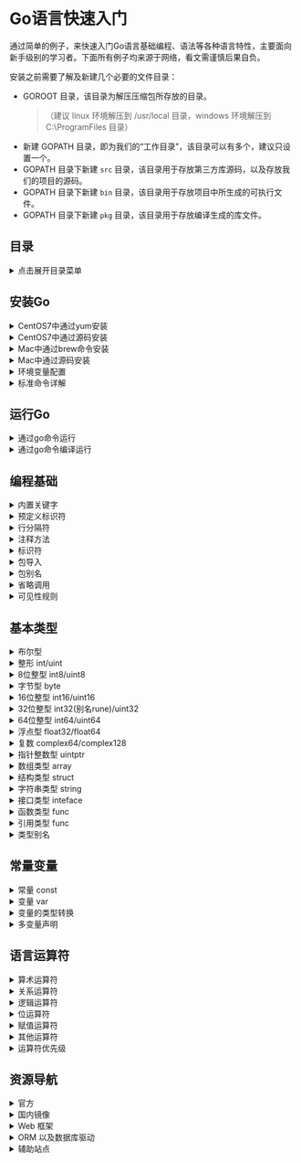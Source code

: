 Go语言快速入门
===

通过简单的例子，来快速入门Go语言基础编程、语法等各种语言特性，主要面向新手级别的学习者。下面所有例子均来源于网络，看文需谨慎后果自负。

安装之前需要了解及新建几个必要的文件目录：

- GOROOT 目录，该目录为解压压缩包所存放的目录。
    >（建议 linux 环境解压到 /usr/local 目录，windows 环境解压到 C:\ProgramFiles 目录）
- 新建 GOPATH 目录，即为我们的“工作目录”，该目录可以有多个，建议只设置一个。
- GOPATH 目录下新建 `src` 目录，该目录用于存放第三方库源码，以及存放我们的项目的源码。
- GOPATH 目录下新建 `bin` 目录，该目录用于存放项目中所生成的可执行文件。
- GOPATH 目录下新建 `pkg` 目录，该目录用于存放编译生成的库文件。

目录
---

<details>
<summary>点击展开目录菜单</summary>

<!-- TOC -->

- [安装Go](#安装go)
- [运行Go](#运行go)
- [编程基础](#编程基础)
- [基本类型](#基本类型)
- [常量变量](#常量变量)
- [语言运算符](#语言运算符)
- [资源导航](#资源导航)

<!-- /TOC -->

</details>

## 安装Go

<details>
<summary>CentOS7中通过yum安装</summary>

```bash
# CentOS7 可以只用使用yum安装
yum install golang  
```

</details>

<details>
<summary>CentOS7中通过源码安装</summary>

```bash
# 源码下载
# 官网源码 https://golang.org/dl/ 需要翻墙
wget https://storage.googleapis.com/golang/go1.9.darwin-amd64.pkg
tar zxvf go1.8.linux-amd64.tar.gz -C /usr/local
# 新建GOPATH目录
mkdir -p $HOME/gopath
```

</details>

<details>
<summary>Mac中通过brew命令安装</summary>

使用[home brew](http://brew.sh/)安装方便快捷安装Go，如果你想要在你的 Mac 系统上安装 Go，则必须使用 `Intel 64` 位处理器，Go 不支持 `PowerPC` 处理器。

```bash
brew update && brew upgrade # 更新 Homebrew 的信息
brew install git            # 安装 git
brew install go             # 安装 go
```

</details>


<details>
<summary>Mac中通过源码安装</summary>

通过源代码编译安装的过程与环境变量的配置与在 Linux 系统非常相似，因此不再赘述。

**注意事项：**

在 Mac 系统下使用到的 C 工具链是 Xcode 的一部分，因此你需要通过安装 Xcode 来完成这些工具的安装。你并不需要安装完整的 Xcode，而只需要安装它的命令行工具部分。

</details>


<details>
<summary>环境变量配置</summary>

通过`go env`查看go的详细信息

```bash
→ go env

GOARCH="amd64"
GOBIN=""
GOEXE=""
GOHOSTARCH="amd64"
GOHOSTOS="darwin"
GOOS="darwin"
GOPATH="/Users/kenny/go"
GORACE=""
GOROOT="/usr/local/Cellar/go/1.9/libexec"
GOTOOLDIR="/usr/local/Cellar/go/1.9/libexec/pkg/tool/darwin_amd64"
GCCGO="gccgo"
CC="clang"
GOGCCFLAGS="-fPIC -m64 -pthread -fno-caret-diagnostics -Qunused-arguments -fmessage-length=0 -fdebug-prefix-map=/var/folders/j7/3xly5sk567s65ny5dnr__3b80000gn/T/go-build377856897=/tmp/go-build -gno-record-gcc-switches -fno-common"
CXX="clang++"
CGO_ENABLED="1"
CGO_CFLAGS="-g -O2"
CGO_CPPFLAGS=""
CGO_CXXFLAGS="-g -O2"
CGO_FFLAGS="-g -O2"
CGO_LDFLAGS="-g -O2"
PKG_CONFIG="pkg-config"
```

如果需要修改默认的环境变量配置修改 `vim ~/.bash_profile` 或者 `vim ~/.zshrc`

```bash
#GOROOT
# CentOS 中如下设置 GOROOT，看你安装的路径
# export GOROOT=/usr/local/go
# Mac OS 中通过命令行工具brew安装如下配置 GOROOT
export GOROOT=/usr/local/Cellar/go/1.9/libexec
#GOPATH root bin
export GOBIN=$GOROOT/bin
export PATH=$PATH:$GOBIN
#GOPATH
export GOPATH=$HOME/go
#GOPATH bin
export PATH=$PATH:$GOPATH/bin
```

使其立即生效

```bash
source /etc/profile
```

</details>


<details>
<summary>标准命令详解</summary>

```bash
→ go --help
Go is a tool for managing Go source code.
Go是用于管理Go源代码的工具。

Usage用法:
	go command [arguments]

The commands are:

  build       命令用于编译我们指定的源码文件或代码包以及它们的依赖包。
  clean       删除掉执行其它命令时产生的一些文件和目录。
  doc         命令可以打印附于Go语言程序实体上的文档。
  env         用于打印Go语言的环境信息。
  bug         启动错误报告。
  fix         把指定代码包的所有Go语言源码文件中的旧版本代码修正为新版本的代码。
  fmt         在包源上运行gofmt。
  generate    通过处理源生成Go文件。
  get         下载或更新安装指定的代码包及其依赖包，并对它们进行编译和安装。
  install     用于编译并安装指定的代码包及它们的依赖包。
  list        列出指定的代码包的信息。
  run         命令可以编译并运行命令源码文件。
  test        对Go语言编写的程序进行测试。
  tool        运行指定的go工具
  version     打印Go的版本信息
  vet         用于检查Go语言源码中静态错误的简单工具。

Use "go help [command]" for more information about a command.

Additional help topics:

  c           calling between Go and C
  buildmode   description of build modes
  filetype    file types
  gopath      GOPATH environment variable
  environment environment variables
  importpath  import path syntax
  packages    description of package lists
  testflag    description of testing flags
  testfunc    description of testing functions

Use "go help [topic]" for more information about that topic.
```

其它命令

```bash
cat $GOROOT/VERSION  # 查看版本
$GOROOT/src/all.bash # 测试用例正确
```

</details>

## 运行Go

<details>
<summary>通过go命令运行</summary>

我们先写一段GO代码，很简单就是打印输出一个`hello world!`, 保存为[hello.go](./example/hello/hello.go)文件

```go
package main
import "fmt" 
func main() {
   fmt.Println("Hello, World!")
}
```

命令运行`go`程序，在[hello.go](./example/hello/hello.go)这个当前目录下运行下面命令，可以输出`hello world!`。

```bash
go run hello.go
```

</details>

<details>
<summary>通过go命令编译运行</summary>

GO程序的代码是可以直接编译成`exe文件` 或者 `二进制文件`直接运行，在[hello.go](./example/hello/hello.go)目录下运行下面命令，即可把go程序编译成二进制文件

```bash
go build hello.go
```

上面命令文件可以编译成一个`hello`可执行文件，然后直接在当前目录下 `./hello` 运行，可以输出`hello world!`。

</details>

## 编程基础

<details>
<summary>内置关键字</summary>

```go
break      default       func      interface    select
case       defer         go        map          struct
chan       else          goto      package      switch
const      fallthrough   if        range        type
continue   for           import    retrun       var
```

</details>

<details>
<summary>预定义标识符</summary>

```go
append	bool	  byte	  cap	    close	 complex complex64 complex128	uint16
copy	  false	  float32	float64	imag	 int	   int8	     int16      uint32
int32	  int64	  iota	  len	    make	 new	   nil	     panic      uint64
print	  println	real	  recover	string true	   uint	     uint8      uintptr
```

</details>

<details>
<summary>行分隔符</summary>

- 在 Go 程序中，一行代表一个语句结束，不需要分隔符。
- 打算将多个语句写在同一行，它们则必须使用 `;` 人为区分，并不鼓励这种做法。

</details>

<details>
<summary>注释方法</summary>

```go
// 单行注释

/*
  多行注释
*/
```

</details>

<details>
<summary>标识符</summary>

- 标识符用来命名变量、类型等程序实体。
- 第一个字符必须是字母或下划线而不能是数字

有效标识符

```
mahesh   kumar   abc   move_name   a_123
myname50   _temp   j   a23b9   retVal
```

无效标识符

```bash
1ab  #（以数字开头）
case #（Go 语言的关键字）
a+b  #（运算符是不允许的）
```

</details>

<details>
<summary>包导入</summary>

```go
import "fmt"
import "os"
import "io"
```

简写方式如下

```go
import (
  "fmt"
  "os"
  "io"
)
```

</details>

<details>
<summary>包别名</summary>

```go
import(
  ff "fmt"
)

// 或者
import ff "fmt"

// 别名包调用
ff.Println('Hello World!')
```

</details>


<details>
<summary>省略调用</summary>

```go
import(
  . "fmt"
)
func main() {
  // 省略调用
  Println('Hello World!')
}
```

</details>


<details>
<summary>可见性规则</summary>

Go语言中约定使用 **大小写** 来决定常量、变量、类型、接口、结构或函数是否可以被外部包所调用

- 函数名字首字母 **小写** 即为 `private` 私有的
- 函数名字首字母 **大写** 即为 `public` 公有

</details>

## 基本类型

<details>
<summary>布尔型</summary>

```go
var b bool = true
```

- 长度：1字节
- 取值范围：true/false
- 只能使用true/false值，不能使用数字代替布尔值

</details>

<details>
<summary>整形 int/uint</summary>

```go
package main
import "fmt"
func main() {
  // n 是一个长度为 10 的数组
  var n [10]int 
  var i,j int

  /* 为数组 n 初始化元素 */         
  for i = 0; i < 10; i++ {
    n[i] = i + 100 /* 设置元素为 i + 100 */
  }

  /* 输出每个数组元素的值 */
  for j = 0; j < 10; j++ {
    fmt.Printf("Element[%d] = %d\n", j, n[j] )
  }
}
```

- int/uint
- 根据平台可能为32/64位

</details>

<details>
<summary>8位整型 int8/uint8</summary>

```go
u8 := []uint8{98, 99}

a := byte(255)  //11111111 这是byte的极限， 因为 a := byte(256)//越界报错， 0~255正好256个数，不能再高了
b := uint8(255) //11111111 这是uint8的极限，因为 c := uint8(256)//越界报错，0~255正好256个数，不能再高了
c := int8(127)  //01111111 这是int8的极限， 因为 b := int8(128)//越界报错， 0~127正好128个数，所以int8的极限只是256的一半
d := int8(a)    //11111111 打印出来则是-0000001，int8(128)、int8(255)、int8(byte(255))都报错越界，因为int极限是127，但是却可以写：int8(a)，第一位拿来当符号了
e := int8(c)    //01111111 打印出来还是01111111
fmt.Printf("%08b %d \n", a, a)
fmt.Printf("%08b %d \n", b, b)
fmt.Printf("%08b %d \n", c, c)
fmt.Printf("%08b %d \n", d, d)
fmt.Printf("%08b %d \n", e, e)
```

- int8/uint8
- 长度：1字节
- 取值范围：-128~127/0~255

</details>

<details>
<summary>字节型 byte</summary>

```go
// 这里不能写成 b := []byte{"Golang"}，这里是利用类型转换。
b := []byte("Golang")
c := []byte("go")
d := []byte("Go")
println(b,c,d)
```

- byte(uint8别名)

**基本处理函数**

- `Contains()` 返回是否包含子切片
- `Count()` 子切片非重叠实例的数量
- `Map()` 函数，将byte 转化为Unicode，然后进行替换
- `Repeat()` 将切片复制count此，返回这个新的切片
- `Replace()` 将切片中的一部分 替换为另外的一部分
- `Runes()` 将 S 转化为对应的 UTF-8 编码的字节序列，并且返回对应的Unicode 切片
- `Join()` 函数，将子字节切片连接到一起。

可以参考下面列子来理解上面7个方法，例子 [byte.go](./example/byte/byte.go)

```go
package main
import (
	"bytes"
	"fmt"
)
func main() {
  // 这里不能写成 b := []byte{"Golang"}，这里是利用类型转换。
  b := []byte("Golang")
  subslice1 := []byte("go")
  subslice2 := []byte("Go")
  // func Contains(b, subslice [] byte) bool
  // 检查字节切片b ，是否包含子字节切片 subslice
  fmt.Println(bytes.Contains(b, subslice1))
  fmt.Println(bytes.Contains(b, subslice2))


  s2 := []byte("同学们，上午好")
  m := func(r rune) rune {
    if r == '上' {
      r = '下'
    }
    return r
  }
  fmt.Println(string(s2))
  // func Map(mapping func(r rune) rune, s []byte) []byte
  // Map函数: 首先将 s 转化为 UTF-8编码的字符序列，
  // 然后使用 mapping 将每个Unicode字符映射为对应的字符，
  // 最后将结果保存在一个新的字节切片中。
  fmt.Println(string(bytes.Map(m, s2)))


  s3 := []byte("google")
  old := []byte("o")
  //这里 new 是一个字节切片，不是关键字了
  new := []byte("oo")
  n := 1
  // func Replace(s, old, new []byte, n int) []byte
  //返回字节切片 S 的一个副本， 并且将前n个不重叠的子切片 old 替换为 new，如果n < 0 那么不限制替换的数量
  fmt.Println(string(bytes.Replace(s3, old, new, n)))
  fmt.Println(string(bytes.Replace(s3, old, new, -1)))


  // 将字节切片 转化为对应的 UTF-8编码的字节序列，并且返回对应的 Unicode 切片。
  s4 := []byte("中华人民共和国")
  r1 := bytes.Runes(s4)
  // func Runes(b []byte) []rune
  fmt.Println(string(s4), len(s4))  // 字节切片的长度
  fmt.Println(string(r1), len(r1))  // rune 切片的长度


  // 字节切片 的每个元素，依旧是字节切片。
  s5 := [][]byte{
    []byte("你好"),
    []byte("世界"),  //这里的逗号，必不可少
  }
  sep := []byte(",")
  // func Join(s [][]byte, sep []byte) []byte
  // 用字节切片 sep 吧 s中的每个字节切片连接成一个，并且返回.
  fmt.Println(string(bytes.Join(s5, sep)))
}
```

</details>

<details>
<summary>16位整型 int16/uint16</summary>

- int16/uint16
- 长度：2字节
- 取值范围：-32768~32767/0~65535

</details>

<details>
<summary>32位整型 int32(别名rune)/uint32</summary>

- int32(别名rune)/uint32
- 长度：4字节
- 取值范围：-2^32/2~2^32/2-1/0~2^32-1

</details>

<details>
<summary>64位整型 int64/uint64</summary>

- int64/uint64
- 长度：8字节
- 取值范围：-2^64/2~2^64/2-1/0~2^64-1

</details>

<details>
<summary>浮点型 float32/float64</summary>

```go
package main
import "fmt"

func main() {
  var x float64
  x = 20.0
  fmt.Println(x)
  fmt.Printf("x is of type %T\n", x)

	a := float64(20.0)
  b := 42 
  fmt.Println(a)
  fmt.Println(b)
  fmt.Printf("a is of type %T\n", a)
  fmt.Printf("b is of type %T\n", b)
}
```

实例：[float.go](./example/float/float.go)

- float32/float64
- 长度：4/8字节
- 小数位：精确到 7/15 位小数

</details>

<details>
<summary>复数 complex64/complex128</summary>

- complex64/complex128
- 长度：8/16

</details>

<details>
<summary>指针整数型 uintptr</summary>

- uintptr
- 保存指正的 32 位或者 64 位整数型

</details>

<details>
<summary>数组类型 array</summary>

数组声明语法

```go
var variable_name [SIZE]variable_type
```

数组是具有相同唯一类型的一组已编号且长度固定的数据项序列，这种类型可以是任意的原始类型例如整形、字符串或者自定义类型。下面是一个简单的对数组操作的例子[array.go](./example/array/array.go)

```go
package main
import "fmt"
func main() {
  // 声明一个长度为5的整数数组
  // 一旦数组被声明了，那么它的数据类型跟长度都不能再被改变。
	var array1 [5]int
	
	fmt.Printf("array1: %d\n\n", array1)

  // 声明一个长度为5的整数数组
  // 初始化每个元素
  array2 := [5]int{12, 123, 1234, 12345, 123456}
  array2[1] = 5000
	fmt.Printf("array2: %d\n\n", array2[1])
  
  // n 是一个长度为 10 的数组
  var n [10]int 
  var i,j int

  /* 为数组 n 初始化元素 */         
  for i = 0; i < 10; i++ {
    n[i] = i + 100 /* 设置元素为 i + 100 */
  }

  /* 输出每个数组元素的值 */
  for j = 0; j < 10; j++ {
    fmt.Printf("Element[%d] = %d\n", j, n[j] )
  }

  /* 数组 - 5 行 2 列*/
  var a = [5][2]int{ {0,0}, {1,2}, {2,4}, {3,6},{4,8}}
  var e, f int

  /* 输出数组元素 */
  for  e = 0; e < 5; e++ {
    for f = 0; f < 2; f++ {
        fmt.Printf("a[%d][%d] = %d\n", e,f, a[e][f] )
    }
  }
}
```

初始化数组中 {} 中的元素个数不能大于 [] 中的数字。
如果忽略 [] 中的数字不设置数组大小，Go 语言会根据元素的个数来设置数组的大小：

```go
var array1 = [...]float32{1000.0, 2.0, 3.4, 7.0, 50.0}
```

数组元素可以通过索引（位置）来读取。格式为数组名后加中括号，中括号中为索引的值。例如：

```go
float32 salary = array1[9]
```

以上实例读取了数组`array1`第`10`个元素的值。

多维数组，下面例子

```go
// 三行四列
a = [3][4]int{  
 {0, 1, 2, 3} ,   /*  第一行索引为 0 */
 {4, 5, 6, 7} ,   /*  第二行索引为 1 */
 {8, 9, 10, 11}   /*  第三行索引为 2 */
}
```

访问多维数组

```go
// 访问第2行第3列
int val = a[2][3]
```

</details>

<details>
<summary>结构类型 struct</summary>

```go
type identifier struct {
    field1 type1
    field2 type2
    ...
}
```

简单的结构体

```go
type T struct {a, b int}
```

结构体里的字段都有 名字，像 `field1`、`field2` 等，如果字段在代码中从来也不会被用到，那么可以命名它为 `_`。上面简单的结构体定义，下面调用方法：

```go
var s T
s.a = 5
s.b = 8
```

数组可以看作是一种结构体类型，不过它使用下标而不是具名的字段。

```go
var t *T
t = new(T)
```

上面简单的管用语句方法`t := new(T)`，变量 `t` 是一个指向 `T` 的指针，此时结构体字段的值是它们所属类型的零值。

声明 `var t T` 也会给 `t` 分配内存，并零值化内存，但是这个时候 `t` 是类型`T`。在这两种方式中，`t` 通常被称做类型 `T` 的一个实例（instance）或对象（object）。

一个非常简单的例子[structs_fields.go](./example/structs/structs_fields.go)运行例子查看结果：

```bash
→ go run test/structs_fields.go

The int is: 10
The float is: 15.500000
The string is: Chris
&{10 15.5 Chris}
```

**使用 new**

</details>

<details>
<summary>字符串类型 string</summary>

- string

</details>

<details>
<summary>接口类型 inteface</summary>

- inteface

</details>

<details>
<summary>函数类型 func</summary>

```go
package main
import "fmt"
type functinTyoe func(int, int)// // 声明了一个函数类型
func (f functinTyoe)Serve() {
  fmt.Println("serve2")
}
func serve(int,int) {
  fmt.Println("serve1")
}
func main() {
  a := functinTyoe(serve)
  a(1,2)
  a.Serve()
}
```

实例：[func.go](./example/func/func.go)

- func

</details>

<details>
<summary>引用类型 func</summary>


**切片**

> 是一种可以动态数组，可以按我们的希望增长和收缩。

- slice

**Map**

> 是一种无序的键值对的集合。是一种集合，所以我们可以像迭代数组和 slice 那样迭代它。

- map

```go
// 通过 make 来创建
dict := make(map[string]int)
// 通过字面值创建
dict := map[string]string{"Red": "#da1337", "Orange": "#e95a22"}

// 给 map 赋值就是指定合法类型的键，然后把值赋给键
colors := map[string]string{}
colors["Red"] = "#da1337"

// 不初始化 map , 就会创建一个 nil map。nil map 不能用来存放键值对，否则会报运行时错误
var colors map[string]string
colors["Red"] = "#da1337"
// Runtime Error:
// panic: runtime error: assignment to entry in nil map

//选择是只返回值，然后判断是否是零值来确定键是否存在。
value := colors["Blue"]
if value != "" {
  fmt.Println(value)
}
```

在函数间传递 map 不是传递 map 的拷贝。所以如果我们在函数中改变了 map，那么所有引用 map 的地方都会改变

```go
func main() {
  colors := map[string]string{
     "AliceBlue":   "#f0f8ff",
     "Coral":       "#ff7F50",
     "DarkGray":    "#a9a9a9",
     "ForestGreen": "#228b22",
  }
  for key, value := range colors {
      fmt.Printf("Key: %s  Value: %s\n", key, value)
  }
  removeColor(colors, "Coral")
  for key, value := range colors {
      fmt.Printf("Key: %s  Value: %s\n", key, value)
  }
}
func removeColor(colors map[string]string, key string) {
    delete(colors, key)
}
```


**通道**

- chan

</details>

<details>
<summary>类型别名</summary>

```go
type (
  byte int8
  rune init32
  文本 string
)
var b 文本
b = "别名类型，可以是中文！"
```

</details>

## 常量变量

<details>
<summary>常量 const</summary>

```go
package main
import "unsafe"
// 常量可以用len(), cap(), unsafe.Sizeof()常量计算表达式的值。
// 常量表达式中，函数必须是内置函数，否则编译不过：
const (
  a = "abc"
  b = len(a)
  c = unsafe.Sizeof(a)
)

func main(){
	const (
		PI     = 3.14
		const1 = "1"
	)
	const LENGTH int = 10
	const e, f, g = 1, false, "str" //多重赋值
  println(a, b, c,PI, LENGTH)
}
```

上面例子[const.go](./example/const/const.go)

**iota** 特殊常量，可以认为是一个可以被编译器修改的常量。[iota.go](./example/iota/iota.go)

```go
package main
import "fmt"
func main() {
  const (
    // 第一个 iota 等于 0，每当 iota 在新的一行被使用时，它的值都会自动加 1；
    // 所以 a=0, b=1, c=2 可以简写为如下形式：
    a = iota   //0
    b          //1
    c          //2
    d = "ha"   //独立值，iota += 1
    e          //"ha"   iota += 1
    f = 100    //iota +=1
    g          //100  iota +=1
    h = iota   //7,恢复计数
    i          //8
  )
  fmt.Println(a,b,c,d,e,f,g,h,i)
}
```

</details>

<details>
<summary>变量 var</summary>

```go
var (
  name  = "gopher"
  name1 = "1"
)
// 变量声明
var a int
a = 11 /* 赋值 */

// 变量声明 并赋值
var b int = 12

// 应用在函数体内的方式
var a, b, c, d int = 1, 2, 3, 4
// a =1 
// b =2 
// c =3 
// d =4 


var a, _, c, d int = 1, 2, 3, 4
// 忽略 _ 返回值忽略
```

- 全局变量名 以大写开头
- 全局变量不可以省略 var ，可以使用并行的方式
- 所有变量都可以使用类型推断
- 局部变量不可以使用`var()`简写的形式

</details>

<details>
<summary>变量的类型转换</summary>

```go
// 只能类型显式转换
var a float32 = 1.1
// 省略var, 简短形式，使用 := 赋值操作符
b := int(a)
// 不兼容的类型不能转换类型
```

</details>

<details>
<summary>多变量声明</summary>

```go
var x, y int
// 这种因式分解关键字的写法一般用于声明全局变量
var (
  a int
  b bool
)

var c, d int = 1, 2
var e, f = 123, "hello"

//这种不带声明格式的只能在函数体中出现
//g, h := 123, "hello"
```

</details>

## 语言运算符

<details>
<summary>算术运算符</summary>

```go
package main
import "fmt"
func main() {
  var a int = 21
  var b int = 10
  var c int
  c = a + b
  fmt.Printf("第一行 - c 的值为 %d\n", c ) // 第一行 - c 的值为 31
  c = a - b
  fmt.Printf("第二行 - c 的值为 %d\n", c ) // 第二行 - c 的值为 11
  c = a * b
  fmt.Printf("第三行 - c 的值为 %d\n", c ) // 第三行 - c 的值为 210
  c = a / b
  fmt.Printf("第四行 - c 的值为 %d\n", c ) // 第四行 - c 的值为 2
  c = a % b
  fmt.Printf("第五行 - c 的值为 %d\n", c ) // 第五行 - c 的值为 1
  a++
  fmt.Printf("第六行 - c 的值为 %d\n", a ) // 第六行 - c 的值为 22
  a--
  fmt.Printf("第七行 - c 的值为 %d\n", a ) // 第七行 - c 的值为 21
}
```

下表列出了所有Go语言的算术运算符。假定 A 值为 10，B 值为 20。

| 运算符 | 描述 | 实例 |
| ---- | ---- | ---- |
| + | 相加  | A + B 输出结果 30 |
| - | 相减  | A - B 输出结果 -10 |
| * | 相乘  | A * B 输出结果 200 |
| / | 相除  | B / A 输出结果 2 |
| % | 求余  | B % A 输出结果 0 |
| ++ | 自增 | A++ 输出结果 11 |
| -- | 自减 | A-- 输出结果 9 |

</details>

<details>
<summary>关系运算符</summary>

```go
package main
import "fmt"
func main() {
   var a int = 21
   var b int = 10
   if( a == b ) {
      fmt.Printf("第一行 - a 等于 b\n" )
   } else {
      fmt.Printf("第一行 - a 不等于 b\n" )
   }
   if ( a < b ) {
      fmt.Printf("第二行 - a 小于 b\n" )
   } else {
      fmt.Printf("第二行 - a 不小于 b\n" )
   } 
   
   if ( a > b ) {
      fmt.Printf("第三行 - a 大于 b\n" )
   } else {
      fmt.Printf("第三行 - a 不大于 b\n" )
   }
   /* 让我们改变a和b的值 */
   a = 5
   b = 20
   if ( a <= b ) {
      fmt.Printf("第四行 - a 小于等于 b\n" )
   }
   if ( b >= a ) {
      fmt.Printf("第五行 - b 大于等于 a\n" )
   }
}
```

下表列出了所有Go语言的关系运算符。假定 A 值为 10，B 值为 20。

| 运算符 | 描述 | 实例 |
| ---- | ---- | ---- |
| ==  | 检查两个值是否相等，如果相等返回 True 否则返回 False。 |	(A == B) 为 False |
| !=  | 检查两个值是否不相等，如果不相等返回 True 否则返回 False。 |	(A != B) 为 True |
| > | 检查左边值是否大于右边值，如果是返回 True 否则返回 False。 |	(A > B) 为 False |
| < | 检查左边值是否小于右边值，如果是返回 True 否则返回 False。 |	(A < B) 为 True |
| >=  | 检查左边值是否大于等于右边值，如果是返回 True 否则返回 False。 |	(A >= B) 为 False |
| <=  | 检查左边值是否小于等于右边值，如果是返回 True 否则返回 False。 | A <= B) 为 True |

</details>

<details>
<summary>逻辑运算符</summary>

```go
package main
import "fmt"
func main() {
  var a bool = true
  var b bool = false
  if ( a && b ) {
    fmt.Printf("第一行 - 条件为 true\n" )
  }
  if ( a || b ) {
    fmt.Printf("第二行 - 条件为 true\n" )
  }
  /* 修改 a 和 b 的值 */
  a = false
  b = true
  if ( a && b ) {
    fmt.Printf("第三行 - 条件为 true\n" )
  } else {
    fmt.Printf("第三行 - 条件为 false\n" )
  }
  if ( !(a && b) ) {
    fmt.Printf("第四行 - 条件为 true\n" )
  }
}
```

下表列出了所有Go语言的逻辑运算符。假定 A 值为 `True`，B 值为 `False` d。

| 运算符 | 描述 | 实例 |
| ---- | ---- | ---- |
| && | 逻辑 AND 运算符。 如果两边的操作数都是 True，则条件 True，否则为 False。 |	(A && B) 为 False |
| \|\| | 逻辑 OR 运算符。 如果两边的操作数有一个 True，则条件 True，否则为 False。|	(A || B) 为 True |
| ! | 逻辑 NOT 运算符。 如果条件为 True，则逻辑 NOT 条件 False，否则为 True。 |	!(A && B) 为 True |

</details>

<details>
<summary>位运算符</summary>

```go
package main
import "fmt"
func main() {

  var a uint = 60	/* 60 = 0011 1100 */  
  var b uint = 13	/* 13 = 0000 1101 */
  var c uint = 0          

  c = a & b       /* 12 = 0000 1100 */ 
  fmt.Printf("第一行 - c 的值为 %d\n", c ) // 第一行 - c 的值为 12

  c = a | b       /* 61 = 0011 1101 */
  fmt.Printf("第二行 - c 的值为 %d\n", c )  // 第二行 - c 的值为 61

  c = a ^ b       /* 49 = 0011 0001 */
  fmt.Printf("第三行 - c 的值为 %d\n", c ) // 第三行 - c 的值为 49

  c = a << 2     /* 240 = 1111 0000 */
  fmt.Printf("第四行 - c 的值为 %d\n", c ) // 第四行 - c 的值为 240

  c = a >> 2     /* 15 = 0000 1111 */
  fmt.Printf("第五行 - c 的值为 %d\n", c )  // 第五行 - c 的值为 15
}
```

Go 语言支持的位运算符如下表所示。假定 A 为60，B 为13：

| 运算符 | 描述 | 实例 |
| ---- | ---- | ---- |
| & | 按位与运算符"&"是双目运算符。 其功能是参与运算的两数各对应的二进位相与。 |	(A & B) 结果为 12, 二进制为 0000 1100 |
| \| | 按位或运算符 \| 是双目运算符。 其功能是参与运算的两数各对应的二进位相或。 |	(A \| B) 结果为 61, 二进制为 0011 1101 |
| ^ | 按位异或运算符"^"是双目运算符。 其功能是参与运算的两数各对应的二进位相异或，当两对应的二进位相异时，结果为1。 |	(A ^ B) 结果为 49, 二进制为 0011 0001 |
| << | 左移运算符"<<"是双目运算符。左移n位就是乘以2的n次方。 其功能把"<<"左边的运算数的各二进位全部左移若干位，由"<<"右边的数指定移动的位数，高位丢弃，低位补0。 | A << 2 结果为 240 ，二进制为 1111 0000 |
| >> | 右移运算符">>"是双目运算符。右移n位就是除以2的n次方。 其功能是把">>"左边的运算数的各二进位全部右移若干位，">>"右边的数指定移动的位数。| A >> 2 结果为 15 ，二进制为 0000 1111 |

</details>

<details>
<summary>赋值运算符</summary>

```go
package main
import "fmt"
func main() {
  var a int = 21
  var c int

  c =  a
  fmt.Printf("第 1 行 - =  运算符实例，c 值为 = %d\n", c )
  // 第 1 行 - =  运算符实例，c 值为 = 21
  c +=  a
  fmt.Printf("第 2 行 - += 运算符实例，c 值为 = %d\n", c )
  // 第 2 行 - += 运算符实例，c 值为 = 42
  c -=  a
  fmt.Printf("第 3 行 - -= 运算符实例，c 值为 = %d\n", c )
  // 第 3 行 - -= 运算符实例，c 值为 = 21
  c *=  a
  fmt.Printf("第 4 行 - *= 运算符实例，c 值为 = %d\n", c )
  // 第 4 行 - *= 运算符实例，c 值为 = 441
  c /=  a
  fmt.Printf("第 5 行 - /= 运算符实例，c 值为 = %d\n", c )
  // 第 5 行 - /= 运算符实例，c 值为 = 21
  c  = 200; 
  c <<=  2
  fmt.Printf("第 6 行  - <<= 运算符实例，c 值为 = %d\n", c )
  // 第 6 行  - <<= 运算符实例，c 值为 = 800
  c >>=  2
  fmt.Printf("第 7 行 - >>= 运算符实例，c 值为 = %d\n", c )
  // 第 7 行 - >>= 运算符实例，c 值为 = 200
  c &=  2
  fmt.Printf("第 8 行 - &= 运算符实例，c 值为 = %d\n", c )
  // 第 8 行 - &= 运算符实例，c 值为 = 0
  c ^=  2
  fmt.Printf("第 9 行 - ^= 运算符实例，c 值为 = %d\n", c )
  // 第 9 行 - ^= 运算符实例，c 值为 = 2
  c |=  2
  fmt.Printf("第 10 行 - |= 运算符实例，c 值为 = %d\n", c )
  // 第 10 行 - |= 运算符实例，c 值为 = 2
}
```

| 运算符 | 描述 | 实例 |
| ---- | ---- | ---- |
| = | 简单的赋值运算符，将一个表达式的值赋给一个左值s | C = A + B 将 A + B 表达式结果赋值给 C |
| += | 相加后再赋值s | C += A 等于 C = C + A |
| -= | 相减后再赋值s | C -= A 等于 C = C - A |
| *= | 相乘后再赋值s | C *= A 等于 C = C * A |
| /= | 相除后再赋值s | C /= A 等于 C = C / A |
| %= | 求余后再赋值s | C %= A 等于 C = C % A |
| <<= | 左移后赋值s | C <<= 2 等于 C = C << 2 |
| >>= | 右移后赋值s | C >>= 2 等于 C = C >> 2 |
| &= | 按位与后赋值s | C &= 2 等于 C = C & 2 |
| ^= | 按位异或后赋值s | C ^= 2 等于 C = C ^ 2 |
| \|= | 按位或后赋值s | C \|= 2 等于 C = C \| 2 |

</details>

<details>
<summary>其他运算符</summary>

```go
package main
import "fmt"
func main() {
  var a int = 4
  var b int32
  var c float32
  var ptr *int

  /* 运算符实例 */
  fmt.Printf("第 1 行 - a 变量类型为 = %T\n", a ); // 第 1 行 - a 变量类型为 = int
  fmt.Printf("第 2 行 - b 变量类型为 = %T\n", b ); // 第 2 行 - b 变量类型为 = int32
  fmt.Printf("第 3 行 - c 变量类型为 = %T\n", c ); // 第 3 行 - c 变量类型为 = float32

  /*  & 和 * 运算符实例 */
  ptr = &a	/* 'ptr' 包含了 'a' 变量的地址 */
  fmt.Printf("a 的值为  %d\n", a);   // a 的值为  4
  fmt.Printf("*ptr 为 %d\n", *ptr); // *ptr 为 4
}
```

| 运算符 | 描述 | 实例 |
| ---- | ---- | ---- |
| & | 返回变量存储地址 | &a; 将给出变量的实际地址。 |
| * | 指针变量。 | *a; 是一个指针变量 |

</details>

<details>
<summary>运算符优先级</summary>

```go
package main
import "fmt"
func main() {
  var a int = 20
  var b int = 10
  var c int = 15
  var d int = 5
  var e int;
  // 通过使用括号来临时提升某个表达式的整体运算优先级。
  e = (a + b) * c / d;      // ( 30 * 15 ) / 5
  fmt.Printf("(a + b) * c / d 的值为 : %d\n",  e );
  e = ((a + b) * c) / d;    // (30 * 15 ) / 5
  fmt.Printf("((a + b) * c) / d 的值为  : %d\n" ,  e );
  e = (a + b) * (c / d);   // (30) * (15/5)
  fmt.Printf("(a + b) * (c / d) 的值为  : %d\n",  e );
  e = a + (b * c) / d;     //  20 + (150/5)
  fmt.Printf("a + (b * c) / d 的值为  : %d\n" ,  e );  
}
```

有些运算符拥有较高的优先级，二元运算符的运算方向均是从左至右。下表列出了所有运算符以及它们的优先级，由上至下代表优先级由高到低：

| 优先级 | 运算符 |
| ---- | ---- |
| 7 | ^ ! |
| 6 | * / % << >> & &^ |
| 5 | + - \| ^ |
| 4 | == != < <= >= > |
| 3 | <- |
| 2 | && |
| 1 | \|\| |

</details>

## 资源导航

<details>
<summary>官方</summary>

- [Playground](http://play.golang.org)：Go 语言代码在线运行

</details>

<details>
<summary>国内镜像</summary>

- [Go 指南国内镜像](http://tour.golangtc.com/)
- [Go 语言国内下载镜像](http://www.golangtc.com/download)
- [Go 官方网站国内镜像](http://docs.studygolang.com/)

</details>

<details>
<summary>Web 框架</summary>

- [Macaron](https://go-macaron.com/)：模块化 Web 框架
- [Beego](http://beego.me/)：重量级 Web 框架
- [Revel](https://github.com/revel/revel)：较早成熟的重量级 Web 框架
- [Martini](https://github.com/go-martini/martini): 一个强大为了编写模块化 Web 应用而生的 Go 语言框架

</details>

<details>
<summary>ORM 以及数据库驱动</summary>

- [xorm](https://github.com/go-xorm/xorm)：支持 MySQL、PostgreSQL、SQLite3 以及 MsSQL
- [mgo](http://labix.org/mgo)：MongoDB 官方推荐驱动

</details>

<details>
<summary>辅助站点</summary>

- [Go Walker](https://gowalker.org)：Go 语言在线 API 文档
- [gobuild.io](http://gobuild.io/)：Go 语言在线二进制编译与下载
- [Rego](http://regoio.herokuapp.com/)：Go 语言正则在线测试
- [gopm.io](https://gopm.io)：科学下载第三方包

</details>
